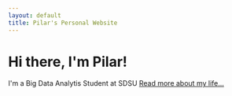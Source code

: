 ```yaml
---
layout: default
title: Pilar's Personal Website
---
```

<div class="blurb">
	<h1>Hi there, I'm Pilar!</h1>
	<p>I'm a Big Data Analytis Student at SDSU <a href="/about">Read more about my life...</a></p>
</div><!-- /.blurb -->

